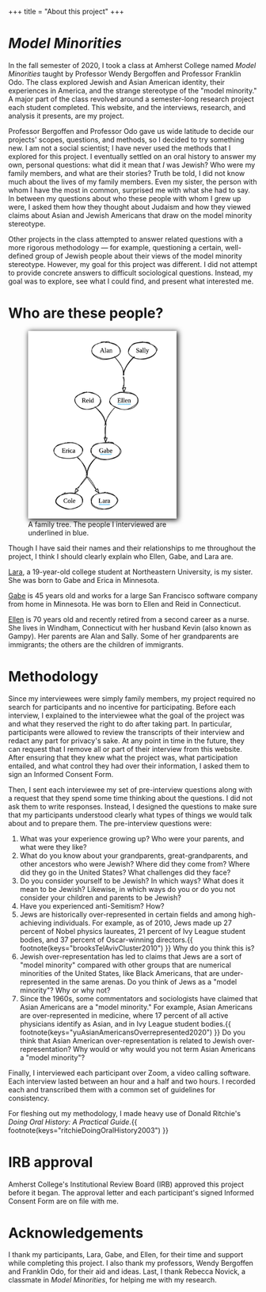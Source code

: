 +++
title = "About this project"
+++

# *Model Minorities*

In the fall semester of 2020, I took a class at Amherst College named *Model Minorities* taught by Professor Wendy Bergoffen and Professor Franklin Odo.
The class explored Jewish and Asian American identity, their experiences in America, and the strange stereotype of the "model minority." 
A major part of the class revolved around a semester-long research project each student completed.
This website, and the interviews, research, and analysis it presents, are my project.

Professor Bergoffen and Professor Odo gave us wide latitude to decide our projects' scopes, questions, and methods, so I decided to try something new.
I am not a social scientist; I have never used the methods that I explored for this project.
I eventually settled on an oral history to answer my own, personal questions: what did it mean that *I* was Jewish?
Who were my family members, and what are their stories?
Truth be told, I did not know much about the lives of my family members.
Even my sister, the person with whom I have the most in common, surprised me with what she had to say.
In between my questions about who these people with whom I grew up were, I asked them how they thought about Judaism and how they viewed claims about Asian and Jewish Americans that draw on the model minority stereotype.

Other projects in the class attempted to answer related questions with a more rigorous methodology — for example, questioning a certain, well-defined group of Jewish people about their views of the model minority stereotype.
However, my goal for this project was different.
I did not attempt to provide concrete answers to difficult sociological questions.
Instead, my goal was to explore, see what I could find, and present what interested me.

# Who are these people?

<figure class="image is-pulled-right" style="max-width: 40%; min-width: 300px; margin-top: 0px; display:block;">
  <img src="/image/tree.png" style="box-shadow: 2px 2px 10px 1px;">
  <figcaption>A family tree. The people I interviewed are underlined in blue.</figcaption>
</figure>

Though I have said their names and their relationships to me throughout the project, I think I should clearly explain who Ellen, Gabe, and Lara are.

[Lara](@/transcripts/lara.md), a 19-year-old college student at Northeastern University, is my sister.
She was born to Gabe and Erica in Minnesota.

[Gabe](@/transcripts/gabe.md) is 45 years old and works for a large San Francisco software company from home in Minnesota.
He was born to Ellen and Reid in Connecticut.

[Ellen](@/transcripts/ellen.md) is 70 years old and recently retired from a second career as a nurse.
She lives in Windham, Connecticut with her husband Kevin (also known as Gampy).
Her parents are Alan and Sally.
Some of her grandparents are immigrants; the others are the children of immigrants.

# Methodology

Since my interviewees were simply family members, my project required no search for participants and no incentive for participating.
Before each interview, I explained to the interviewee what the goal of the project was and what they reserved the right to do after taking part.
In particular, participants were allowed to review the transcripts of their interview and redact any part for privacy's sake.
At any point in time in the future, they can request that I remove all or part of their interview from this website.
After ensuring that they knew what the project was, what participation entailed, and what control they had over their information, I asked them to sign an Informed Consent Form.

Then, I sent each interviewee my set of pre-interview questions along with a request that they spend some time thinking about the questions.
I did not ask them to write responses.
Instead, I designed the questions to make sure that my participants understood clearly what types of things we would talk about and to prepare them.
The pre-interview questions were:

1. What was your experience growing up? Who were your parents, and what were they like?
2. What do you know about your grandparents, great-grandparents, and other ancestors who were Jewish? Where did they come from? Where did they go in the United States? What challenges did they face?
3. Do you consider yourself to be Jewish? In which ways? What does it mean to be Jewish? Likewise, in which ways do you or do you not consider your children and parents to be Jewish?
4. Have you experienced anti-Semitism? How?
5. Jews are historically over-represented in certain fields and among high-achieving individuals. For example, as of 2010, Jews made up 27 percent of Nobel physics laureates, 21 percent of Ivy League student bodies, and 37 percent of Oscar-winning directors.{{ footnote(keys="brooksTelAvivCluster2010") }} Why do you think this is?
6. Jewish over-representation has led to claims that Jews are a sort of "model minority" compared with other groups that are numerical minorities of the United States, like Black Americans, that are under-represented in the same arenas. Do you think of Jews as a "model minority"? Why or why not?
7. Since the 1960s, some commentators and sociologists have claimed that Asian Americans are a "model minority." For example, Asian Americans are over-represented in medicine, where 17 percent of all active physicians identify as Asian, and in Ivy League student bodies.{{ footnote(keys="yuAsianAmericansOverrepresented2020") }} Do you think that Asian American over-representation is related to Jewish over-representation? Why would or why would you not term Asian Americans a "model minority"?

Finally, I interviewed each participant over Zoom, a video calling software.
Each interview lasted between an hour and a half and two hours.
I recorded each and transcribed them with a common set of guidelines for consistency.

For fleshing out my methodology, I made heavy use of Donald Ritchie's *Doing Oral History: A Practical Guide*.{{ footnote(keys="ritchieDoingOralHistory2003") }}

# IRB approval

Amherst College's Institutional Review Board (IRB) approved this project before it began.
The approval letter and each participant's signed Informed Consent Form are on file with me.

# Acknowledgements

I thank my participants, Lara, Gabe, and Ellen, for their time and support while completing this project.
I also thank my professors, Wendy Bergoffen and Franklin Odo, for their aid and ideas.
Last, I thank Rebecca Novick, a classmate in *Model Minorities*, for helping me with my research.